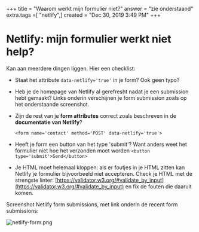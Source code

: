 +++
title = "Waarom werkt mijn formulier niet?"
answer = "zie onderstaand"
extra.tags =[ "netlify",]
created = "Dec 30, 2019 3:49 PM"
+++
# Netlify: mijn formulier werkt niet help?


Kan aan meerdere dingen liggen. Hier een checklist:

- Staat het attribute `data-netlify='true'` in je form? Ook geen typo?
- Heb je de homepage van Netlify al gerefresht nadat je een submission hebt gemaakt? Links onderin verschijnen je form submission zoals op het onderstaande screenshot.
- Zijn de rest van je **form attributes** correct zoals beschreven in de **documentatie van Netlify**?

    `<form name='contact' method='POST' data-netlify='true'>` 

- Heeft je form een button van het type 'submit'? Want anders weet het formulier niet hoe het verzonden moet worden 
`<button type='submit'>Send</button>`
- Je HTML moet helemaal kloppen: als er foutjes in je HTML zitten kan Netlify je formulier bijvoorbeeld niet accepteren. Check je HTML met de strengste linter: [https://validator.w3.org/#validate_by_input](https://validator.w3.org/#validate_by_input) en fix de fouten die daaruit komen.

Screenshot Netlify form submissions, met link onderin de recent form submissions:

![netlify-form.png](@/netlify-form.png)